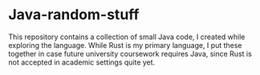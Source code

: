 # Java-random-stuff

This repository contains a collection of small Java code, I created while exploring the language. While Rust is my primary language, I put these together in case future university coursework requires Java, since Rust is not accepted in academic settings quite yet.
